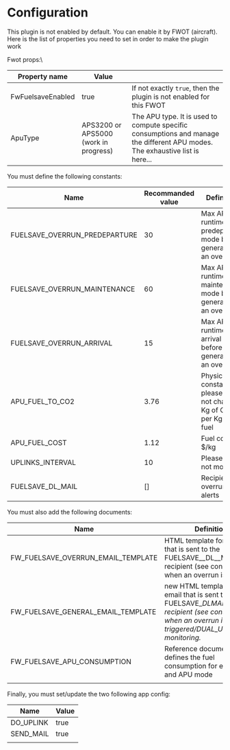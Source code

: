 # Configuration

This plugin is not enabled by default. You can enable it by FWOT (aircraft). Here is the list of properties you need to set in order to make the plugin work

Fwot props:\


| Property name     | Value                                 |                                                                                                                              |
| ----------------- | ------------------------------------- | ---------------------------------------------------------------------------------------------------------------------------- |
| FwFuelsaveEnabled | true                                  | If not exactly `true`, then the plugin is not enabled for this FWOT                                                          |
| ApuType           | APS3200 or APS5000 (work in progress) | The APU type. It is used to compute specific consumptions and manage the different APU modes. The exhaustive list is here... |

You must define the following constants:

| Name                            | Recommanded value | Definition                                                        |
| ------------------------------- | ----------------- | ----------------------------------------------------------------- |
| FUELSAVE\_OVERRUN\_PREDEPARTURE | 30                | Max APU runtime in predeparture mode before generating an overrun |
| FUELSAVE\_OVERRUN\_MAINTENANCE  | 60                | Max APU runtime in maintenance mode before generating an overrun  |
| FUELSAVE\_OVERRUN\_ARRIVAL      | 15                | Max APU runtime in arrival mode before generating an overrun      |
| APU\_FUEL\_TO\_CO2              | 3.76              | Physic constant, please do not change : Kg of CO2 per Kg of fuel  |
| APU\_FUEL\_COST                 | 1.12              | Fuel cost, in $/kg                                                |
| UPLINKS\_INTERVAL               | 10                | Please do not modify                                              |
| FUELSAVE\_DL\_MAIL              | \[]               | Recipients of overrun alerts                                      |

You must also add the following documents:

| Name                                   | Definition                                                                                                                                                  |   |
| -------------------------------------- | ----------------------------------------------------------------------------------------------------------------------------------------------------------- | - |
| FW\_FUELSAVE\_OVERRUN\_EMAIL\_TEMPLATE | HTML template for the email that is sent to the FUELSAVE\__DL\__MAIL recipient (see constants) when an overrun is triggered                                 |   |
| FW\_FUELSAVE\_GENERAL\_EMAIL\_TEMPLATE | new HTML template for the email that is sent to the FUELSAVE\__DLMAIL recipient (see constants) when an overrun is triggered/DUAL\_USE/Battery monitoring._ |   |
| FW\_FUELSAVE\_APU\_CONSUMPTION         | Reference document that defines the fuel consumption for each APU and APU mode                                                                              |   |
|                                        |                                                                                                                                                             |   |

Finally, you must set/update the two following app config:

| Name       | Value |
| ---------- | ----- |
| DO\_UPLINK | true  |
| SEND\_MAIL | true  |
|            |       |
